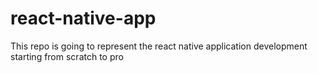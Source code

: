 # react-native-app
This repo is going to represent the react native application development starting from scratch to pro 
